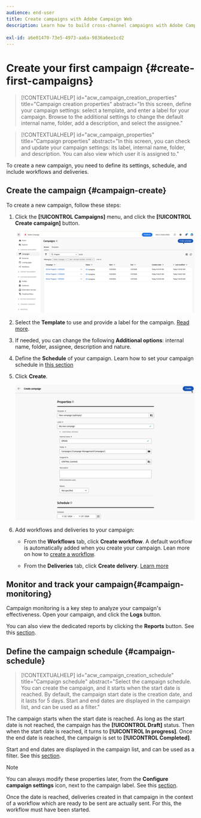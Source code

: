 ```yaml
---
audience: end-user
title: Create campaigns with Adobe Campaign Web
description: Learn how to build cross-channel campaigns with Adobe Campaign Web
 
exl-id: a6e01470-73e5-4973-aa6a-9836a6ee1cd2
---
```


# Create your first campaign {#create-first-campaigns}

>[!CONTEXTUALHELP]
>id="acw_campaign_creation_properties"
>title="Campaign creation properties"
>abstract="In this screen, define your campaign settings: select a template, and enter a label for your campaign. Browse to the additional settings to change the default internal name, folder, add a description, and select the assignee."

>[!CONTEXTUALHELP]
>id="acw_campaign_properties"
>title="Campaign properties"
>abstract="In this screen, you can check and update your campaign settings: its label, internal name, folder, and description. You can also view which user it is assigned to."

To create a new campaign, you need to define its settings, schedule, and include workflows and deliveries.

## Create the campaign {#campaign-create}

To create a new campaign, follow these steps:

1. Click the **[!UICONTROL Campaigns]** menu, and click the **[!UICONTROL Create campaign]** button.

    ![Create a new campaign](assets/create-campaign-button.png)

1. Select the **Template** to use and provide a label for the campaign. [Read more](manage-campaigns.md#manage-campaign-templates).
1. If needed, you can change the following **Additional options**: internal name, folder, assignee, description and nature.
1. Define the **Schedule** of your campaign. Learn how to set your campaign schedule in [this section](#campaign-schedule)
1. Click **Create**.

    ![Create campaign properties](assets/create-a-campaign-properties.png)

1. Add workflows and deliveries to your campaign:

     * From the **Workflows** tab, click **Create workflow**. A default workflow is automatically added when you create your campaign. Lean more on how to [create a workflow](../workflows/create-workflow.md).

     * From the **Deliveries** tab, click **Create delivery**. [Learn more](../msg/gs-messages.md)

## Monitor and track your campaign{#campaign-monitoring}

Campaign monitoring is a key step to analyze your campaign's effectiveness. Open your campaign, and click the **Logs** button.

You can also view the dedicated reports by clicking the **Reports** button. See this [section](../reporting/campaign-reports.md).


## Define the campaign schedule {#campaign-schedule}

>[!CONTEXTUALHELP]
>id="acw_campaign_creation_schedule"
>title="Campaign schedule"
>abstract="Select the campaign schedule. You can create the campaign, and it starts when the start date is reached. By default, the campaign start date is the creation date, and it lasts for 5 days. Start and end dates are displayed in the campaign list, and can be used as a filter."


The campaign starts when the start date is reached. As long as the start date is not reached, the campaign has the **[!UICONTROL Draft]** status. Then when the start date is reached, it turns to **[!UICONTROL In progress]**. Once the end date is reached, the campaign is set to **[!UICONTROL Completed]**.
   
Start and end dates are displayed in the campaign list, and can be used as a filter. See this [section](manage-campaigns.md#access-campaigns).

>[!NOTE]
>
>You can always modify these properties later, from the **Configure campaign settings** icon, next to the campaign label. See this [section](gs-campaigns.md#campaign-dashboard).

Once the date is reached, deliveries created in that campaign in the context of a workflow which are ready to be sent are actually sent. For this, the workflow must have been started.
 

<!--
    +++WORKF
++screen
## Create a cross-channel campaign {#cross-channel-campaign}


In a cross-channel campaign, a single marketing communication uses different channels. Data is passed between the channels. The customer receives communication through multiple channels based on, for example, their interaction with the previous communication.

-->
<!--
existing campaign: settings button -> properties like when creation
schedule in header


About plans, programs and campaigns
Adobe Campaign allows you to plan marketing campaigns in which you can create and manage different types of activities: emails, SMS messages, push notifications, workflows, landing pages. These campaigns and their contents can be gathered into programs.

The programs and campaigns allow you to regroup and view the different marketing activities that are linked to them.

A program may contain other programs as well as campaigns, workflows, and landing pages. It appears in the timeline and help you organize your marketing activities: you can separate them by country, by brand, by unit, etc.
A campaign enables you to gather all the marketing activities of your choice under a single entity. A campaign may contain emails, SMS, push notifications, direct mails, workflows, and landing pages.
To better organize your marketing plans, Adobe recommends the following hierarchy: Program > Sub-programs > Campaigns > Workflows > Deliveries.

Reports on programs and campaigns allow you to analyze their impact. For example, you can build reports at the campaign level to aggregate data on all deliveries contained in that campaign.

Related topics:

Timeline
About dynamic reports
Creating a campaign
In programs and sub-programs, you can add campaigns. Campaigns can contain marketing activities such as emails, SMS, push notifications, workflows, and landing pages.

From the Adobe Campaign home page, select the Programs & Campaigns card and access a program or sub-program.

Click on the Create button and select Campaign.

In the Creation mode screen, select a campaign type.



The campaign types available are based on templates defined in Resources > Templates > Campaign templates. For more on this, refer to the Managing templates section.

In the Properties screen, enter the name and ID of the campaign.

Select a start and end date to your campaign. These dates only apply to the campaign itself.



Click on Create to confirm the creation of the campaign.

The campaign is created and displayed. Use the Create button to add marketing activities to your campaign.

NOTE
Depending on your license agreement, you may access only some of these activities.

You can also create a campaign from the marketing activity list. You can choose to link the marketing activity to a parent program or sub-program via the properties window of the campaign.


Programs and campaigns icons and statuses
Each program and each campaign in the list has a visual symbol and an icon whose color indicates the execution status. This status depends on the validity period of the program or the campaign.

Gray: the program/campaign has not yet started - Editing status.
Blue: the program/campaign is in progress - In progress status.
Green: the program/campaign has finished - Finished status. By default, the current date is automatically shown as the validity start date and the end date is calculated according to the start date (D+186 days). You can change these dates in the program or campaign properties.


Business.Adobe.com resources
-->
